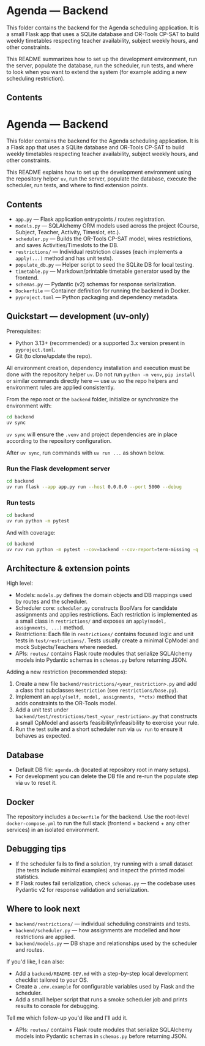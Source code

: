 # Agenda — Backend

This folder contains the backend for the Agenda scheduling application. It is a small Flask app that uses a SQLite database and OR-Tools CP-SAT to build weekly timetables respecting teacher availability, subject weekly hours, and other constraints.

This README summarizes how to set up the development environment, run the server, populate the database, run the scheduler, run tests, and where to look when you want to extend the system (for example adding a new scheduling restriction).

## Contents
# Agenda — Backend

This folder contains the backend for the Agenda scheduling application. It is a Flask app that uses a SQLite database and OR-Tools CP-SAT to build weekly timetables respecting teacher availability, subject weekly hours, and other constraints.

This README explains how to set up the development environment using the repository helper `uv`, run the server, populate the database, execute the scheduler, run tests, and where to find extension points.

## Contents

- `app.py` — Flask application entrypoints / routes registration.
- `models.py` — SQLAlchemy ORM models used across the project (Course, Subject, Teacher, Activity, Timeslot, etc.).
- `scheduler.py` — Builds the OR-Tools CP-SAT model, wires restrictions, and saves Activities/Timeslots to the DB.
- `restrictions/` — Individual restriction classes (each implements a `apply(...)` method and has unit tests).
- `populate_db.py` — Helper script to seed the SQLite DB for local testing.
- `timetable.py` — Markdown/printable timetable generator used by the frontend.
- `schemas.py` — Pydantic (v2) schemas for response serialization.
- `Dockerfile` — Container definition for running the backend in Docker.
- `pyproject.toml` — Python packaging and dependency metadata.

## Quickstart — development (uv-only)

Prerequisites:
- Python 3.13+ (recommended) or a supported 3.x version present in `pyproject.toml`.
- Git (to clone/update the repo).

All environment creation, dependency installation and execution must be done with the repository helper `uv`. Do not run `python -m venv`, `pip install` or similar commands directly here — use `uv` so the repo helpers and environment rules are applied consistently.

From the repo root or the `backend` folder, initialize or synchronize the environment with:

```bash
cd backend
uv sync
```

`uv sync` will ensure the `.venv` and project dependencies are in place according to the repository configuration.

After `uv sync`, run commands with `uv run ...` as shown below.


### Run the Flask development server

```bash
cd backend
uv run flask --app app.py run --host 0.0.0.0 --port 5000 --debug
```


### Run tests

```bash
cd backend
uv run python -m pytest 
```

And with coverage:

```bash
cd backend
uv ruv run python -m pytest --cov=backend --cov-report=term-missing -q
```


## Architecture & extension points

High level:

- Models: `models.py` defines the domain objects and DB mappings used by routes and the scheduler.
- Scheduler core: `scheduler.py` constructs BoolVars for candidate assignments and applies restrictions. Each restriction is implemented as a small class in `restrictions/` and exposes an `apply(model, assignments, ...)` method.
- Restrictions: Each file in `restrictions/` contains focused logic and unit tests in `test/restrictions/`. Tests usually create a minimal CpModel and mock Subjects/Teachers where needed.
- APIs: `routes/` contains Flask route modules that serialize SQLAlchemy models into Pydantic schemas in `schemas.py` before returning JSON.

Adding a new restriction (recommended steps):

1. Create a new file `backend/restrictions/<your_restriction>.py` and add a class that subclasses `Restriction` (see `restrictions/base.py`).
2. Implement an `apply(self, model, assignments, **ctx)` method that adds constraints to the OR-Tools model.
3. Add a unit test under `backend/test/restrictions/test_<your_restriction>.py` that constructs a small CpModel and asserts feasibility/infeasibility to exercise your rule.
4. Run the test suite and a short scheduler run via `uv run` to ensure it behaves as expected.

## Database

- Default DB file: `agenda.db` (located at repository root in many setups).
- For development you can delete the DB file and re-run the populate step via `uv` to reset it.

## Docker

The repository includes a `Dockerfile` for the backend. Use the root-level `docker-compose.yml` to run the full stack (frontend + backend + any other services) in an isolated environment.

## Debugging tips

- If the scheduler fails to find a solution, try running with a small dataset (the tests include minimal examples) and inspect the printed model statistics.
- If Flask routes fail serialization, check `schemas.py` — the codebase uses Pydantic v2 for response validation and serialization.

## Where to look next

- `backend/restrictions/` — individual scheduling constraints and tests.
- `backend/scheduler.py` — how assignments are modelled and how restrictions are applied.
- `backend/models.py` — DB shape and relationships used by the scheduler and routes.

If you'd like, I can also:
- Add a `backend/README-DEV.md` with a step-by-step local development checklist tailored to your OS.
- Create a `.env.example` for configurable variables used by Flask and the scheduler.
- Add a small helper script that runs a smoke scheduler job and prints results to console for debugging.

Tell me which follow-up you'd like and I'll add it.
- APIs: `routes/` contains Flask route modules that serialize SQLAlchemy models into Pydantic schemas in `schemas.py` before returning JSON.

